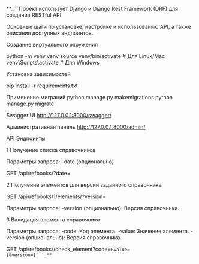 **_```Проект использует Django и Django Rest Framework (DRF) для создания RESTful API.

Основные шаги по установке, настройке и использованию API, а также описания доступных эндпоинтов.

Создание виртуального окружения

python -m venv venv
source venv/bin/activate  # Для Linux/Mac
venv\Scripts\activate     # Для Windows


Установка зависимостей

pip install -r requirements.txt

Применение миграций
python manage.py makemigrations
python manage.py migrate

Swagger UI
http://127.0.0.1:8000/swagger/

Административная панель
http://127.0.0.1:8000/admin/


API Эндпоинты

1 Получение списка справочников

Параметры запроса:
-date (опционально)

GET /api/refbooks/?date=


2 Получение элементов для версии заданного справочника

GET /api/refbooks/1/elements/?version=

Параметры запроса:
-version (опционально): Версия справочника.


3 Валидация элемента справочника

Параметры запроса:
-code: Код элемента.
-value: Значение элемента.
-version (опционально): Версия справочника.

GET /api/refbooks/<id>/check_element?code=<code>&value=<value> [&version=<version>]```_**